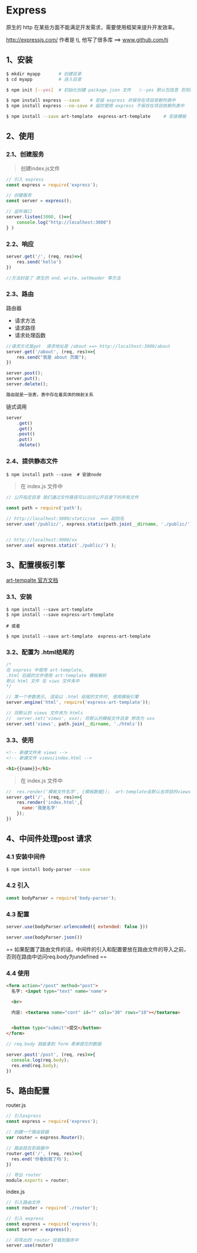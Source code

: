 # Express

原生的 http 在某些方面不能满足开发需求，需要使用框架来提升开发效率。

<http://expressjs.com/> 作者是 tj, 他写了很多库 ==> www.github.com/tj



## 1、安装

```bash
$ mkdir myapp		# 创建目录
$ cd myapp			# 进入目录

$ npm init [--yes]	# 初始化创建 package.json 文件  （--yes 默认包信息 否则需要填写）

$ npm install express --save	# 安装 express 并保存在项目依赖列表中
$ npm install express --no-save	# 临时使用 express 不保存在项目依赖列表中

$ npm install --save art-template  express-art-template 	# 安装模板
```



## 2、使用

### 2.1、创建服务

> 创建index.js文件

```javascript
// 引入 express
const express = require('express');

// 创建服务
const server = express();

// 监听端口
server.listen(3000, ()=>{
    console.log("http://localhost:3000")
} )
```



###  2.2、响应

```javascript
server.get('/', (req, res)=>{
    res.send('hello')
})

//方法封装了 原生的 end、write、setHeader 等方法
```



### 2.3、路由

路由器

+ 请求方法
+ 请求路径
+ 请求处理函数



```javascript
//请求方式是get  请求地址是 /about ==> http://localhost:3000/about
server.get('/about', (req, res)=>{
    res.send("我是 about 页面");
})

server.post();
server.put();
server.delete();
```



```javascript
路由就是一张表，表中存在着具体的映射关系
```



链式调用

```javascript
server
	.get()
	.get()
	.post()
	.put()
	.delete()
```



### 2.4、提供静态文件

```shell
$ npm install path --save  # 安装node 
```



> 在 index.js 文件中

```javascript
// 公开指定目录 我们通过文件路径可以访问公开目录下的所有文件

const path = require('path');

// http://localhost:3000/static/xx  ==> 起别名
server.use('/public/', express.static(path.join(__dirname, './public/')));


// http://localhost:3000/xx
server.use( express.static('./public/') );


```



## 3、配置模板引擎

[art-tempalte 官方文档](http://aui.github.io/art-template/zh-cn/)

### 3.1、安装

```shell
$ npm install --save art-template 
$ npm install --save express-art-template

# 或者

$ npm install --save art-template  express-art-template 	
```



### 3.2、配置为 .html结尾的

```javascript
/*
在 express 中使用 art-template, 
.html 后缀的文件使用 art-template 模板解析  
默认 html 文件 在 viws 文件夹中
*/

// 第一个参数表示, 渲染以 .html 结尾的文件时, 使用模板引擎
server.engine('html', require('express-art-template'));

// 将默认的 views 文件夹为 htmls
// 	server.set('views', xxx); 将默认的模板文件目录 修改为 xxx
server.set('views', path.join(__dirname, './htmls'))
```

### 3.3、使用

```html
<!-- 新建文件夹 views -->
<!-- 新建文件 views/index.html -->

<h1>{{name}}</h1>
```



> 在 index.js 文件中

```javascript
//  res.render('模板文件名字', {模板数据});  art-template会默认去项目的views目录中查找
server.get('/', (req, res)=>{
    res.render('index.html',{
      name:'我是名字'
    });
})
```



## 4、中间件处理post 请求

### 4.1 安装中间件

```bash
$ npm install body-parser --save
```



### 4.2 引入

```javascript
const bodyParser = require('body-parser');
```



### 4.3 配置

```javascript
server.use(bodyParser.urlencoded({ extended: false }))

server.use(bodyParser.json())
```

== 如果配置了路由文件的话，中间件的引入和配置要放在路由文件的导入之前，否则在路由中访问req.body为undefined ==

### 4.4 使用

```html
<form action="/post" method="post">
  名字: <input type="text" name='name'>

  <br>

  内容: <textarea name="cont" id="" cols="30" rows="10"></textarea>


  <button type="submit">提交</button>
</form>
```



```javascript
// req.body 就能拿到 form 表单提交的数据

server.post('/post', (req, res)=>{
  console.log(req.body);
  res.end(req.body);
})
```



## 5、路由配置

router.js

```javascript
// 引入express
const express = require('express');

// 创建一个路由容器
var router = express.Router();

// 路由挂在到容器中
router.get('/', (req, res)=>{
  res.end('你看到我了吗');
})

// 导出 router
module.exports = router;
```



index.js

```javascript
// 引入路由文件
const router = require('./router');

// 引入 express
const express = require('express');
const server = express();

// 将导出的 router 挂载到服务中
server.use(router)
```



